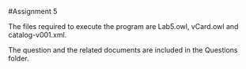 #Assignment 5

The files required to execute the program are Lab5.owl, vCard.owl and catalog-v001.xml.

The question and the related documents are included in the Questions folder.
